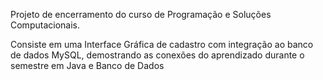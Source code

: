 Projeto de encerramento do curso de Programação e Soluções Computacionais.

Consiste em uma Interface Gráfica de cadastro com integração ao banco de dados MySQL, demostrando as conexões do aprendizado durante o semestre em Java e Banco de Dados
